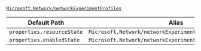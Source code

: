 [`Microsoft.Network/networkExperimentProfiles`](https://docs.microsoft.com/en-us/azure/templates/microsoft.network/networkexperimentprofiles)

| Default Path | Alias |
|---|---|
| `properties.resourceState` | `Microsoft.Network/networkExperimentProfiles/resourceState` |
| `properties.enabledState` | `Microsoft.Network/networkExperimentProfiles/enabledState` |

